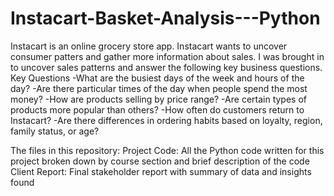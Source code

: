 # Instacart-Basket-Analysis---Python

Instacart is an online grocery store app. Instacart wants to uncover consumer patters and gather more information about sales. I was brought in to uncover sales patterns and answer the following key business questions.
Key Questions
  -What are the busiest days of the week and hours of the day?
  -Are there particular times of the day when people spend the most money?
  -How are products selling by price range?
  -Are certain types of products more popular than others?
  -How often do customers return to Instacart?
  -Are there differences in ordering habits based on loyalty, region, family status, or age?
  
The files in this repository:
  Project Code: All the Python code written for this project broken down by course section and brief description of the code
  Client Report: Final stakeholder report with summary of data and insights found
